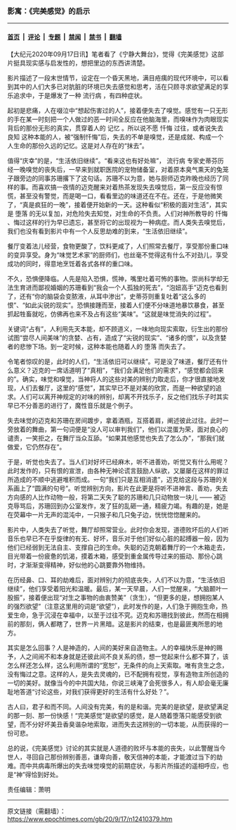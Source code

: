 ### 影寓：《完美感觉》的启示

---

#### [首页](../../../..?n12410379) &nbsp;|&nbsp; [评论](../../../../../epoch-comment?n12410379) &nbsp;|&nbsp; [专题](../../../../../epoch-special?n12410379) &nbsp;|&nbsp; [禁闻](../../../../../epoch-news?n12410379) &nbsp;|&nbsp; [禁书](../../../../../books?n12410379) &nbsp;|&nbsp; [翻墙](https://github.com/gfw-breaker/nogfw/blob/master/README.md?n12410379)


<div class="post_content" id="artbody" itemprop="articleBody">
 <!-- article content begin -->
 <p>
  【大纪元2020年09月17日讯】笔者看了《宁静大舞台》，觉得《完美感觉》这部片挺具现实感与启发性的，想把里边的东西讲清楚。
 </p>
 <p>
  影片描述了一段末世情节，设定在一个昏天黑地，满目疮痍的现代环境中，可以看到其中的人们大多已对肮脏的环境已失去感觉和思考，活在只顾寻求欲望满足的享乐追求中，于是爆发了一种
  <ok href="https://www.epochtimes.com/gb/tag/%E6%B5%81%E8%A1%8C%E7%97%85.html">
   流行病
  </ok>
  ，有四种症状。
 </p>
 <p>
  起初是悲痛，人在啜泣中“想起伤害过的人”，接着便失去了嗅觉。感觉有一只无形的手在某一时刻把一个人做过的恶一时间全反应在他脑海里，而嗅味作为肉眼现实背后的那份无形的真实，贯穿着人的
  <ok href="https://www.epochtimes.com/gb/tag/%E8%AE%B0%E5%BF%86.html">
   记忆
  </ok>
  。所以说不愿
  <ok href="https://www.epochtimes.com/gb/tag/%E5%BF%8F%E6%82%94.html">
   忏悔
  </ok>
  过往，或者说失去
  <ok href="https://www.epochtimes.com/gb/tag/%E8%89%AF%E7%9F%A5.html">
   良知
  </ok>
  这种本能的人，被“强制忏悔”后，失去的不单是嗅觉，还是成就、构成一个人生命的那份久远的记忆。这是对人存在的“抹去”。
 </p>
 <p>
  值得“庆幸”的是，“生活依旧继续”。“看来这也有好处嘛”，
  <ok href="https://www.epochtimes.com/gb/tag/%E6%B5%81%E8%A1%8C%E7%97%85.html">
   流行病
  </ok>
  专家史蒂芬历经一晚嗅觉的丧失后，一早来到就职医院的宠物储备室，对着原本臭气熏天的兔笼子跟旁边的同事苏珊撂下了这句话。苏珊不以为意，她与厨师迈克昨晚也经历了同样的事。而喜欢搞一夜情的迈克醒来对着热茶发现失去嗅觉后，第一反应没有惊慌，甚至没有警觉，而是喝一口，看看里边的味道还在不在。还在，于是他微笑了，“真是疯狂的一晚”，接着便开始新的一天。这种看似“积极的面对生活”，其实是
  <ok href="https://www.epochtimes.com/gb/tag/%E5%A0%95%E8%90%BD.html">
   堕落
  </ok>
  的无以复加，对危险失去知觉，对生命的不负责。人们对神所教导的
  <ok href="https://www.epochtimes.com/gb/tag/%E5%BF%8F%E6%82%94.html">
   忏悔
  </ok>
  、悔过这样的行为早已遗忘，甚至将它的出现视为一种病症。而人类失去嗅觉后，我们也没有看到影片中有一个人反思劫难的到来，“生活依旧继续”。
 </p>
 <p>
  餐厅变着法儿经营，食物更酸了，饮料更咸了，人们照常去餐厅，享受那份重口味的变异享受。身为“味觉艺术家”的厨师们，也丝毫不觉得这有什么不对劲儿，享受成功的同时，得意地烹饪着各式各样的重口味。
 </p>
 <p>
  不久，恐惧便降临。人先是陷入恐惧，慌神，嘴里吐着可怖的事物。崇尚科学却无法生育进而鄙视婚姻的苏珊看到“我会一个人孤独的死去”，“泡妞高手”迈克也看到了，还有“你的脑袋会变脓液，从耳中渗出”，史蒂芬则重复吐着“这么多的恨”、“如此尖锐的现实”。恐惧接踵而至，接着人们便不分味道地暴饮暴食，甚至抓起牲畜就吃，仿佛再也来不及占有这些“美味”。“这就是味觉消失的过程”。
 </p>
 <p>
  关键词“占有”，人利用先天本能，却不顾道义，一味地向现实索取，衍生出的那份试图“尝尽人间美味”的贪婪、占有，造成了“尖锐的现实”、“诸多的恨”，以及贪婪者的悲惨下场。到一定时候，这种本能也随着人的
  <ok href="https://www.epochtimes.com/gb/tag/%E5%A0%95%E8%90%BD.html">
   堕落
  </ok>
  而失去了。
 </p>
 <p>
  令笔者惊叹的是，此时的人们，“生活依旧可以继续”。可是没了味道，餐厅还有什么意义？迈克的一席话道明了“真相”，“我们会满足他们的需求”，“感觉都会回来的”。确实，味觉和嗅觉，当神将人的这些对美的辨别力取走后，你才很直接地发现，人们去餐厅，这里的“感觉”，其实早已不是对美的欣赏，而是一种欲望的追求。人们可以离开神规定的对味的辨别，却离不开找乐子，反之他们找乐子时其实早已不分善恶的进行了，魔性音乐就是个例子。
 </p>
 <p>
  失去味觉的迈克和苏珊在房间踱步，拿着酒瓶，互搭着肩，阐述彼此过往。此时一旁放着的舞曲，第一句词便是“没人可以审判我们”，他们以混蛋为荣，面对良心的谴责，一笑拒之，在舞厅当众互舔。“如果其他感觉也失去了怎么办”，“那我们就做爱，它仍然存在”。
 </p>
 <p>
  于是，听觉也失去了。当人们对好坏已经麻木，听不进善劝，听觉又有什么用呢？此时发作的，只有恨的宣泄，由各种无神论谎言鼓励人纵欲，又屡屡在这样的罪过所造成的不顺中逃避堆积而成。一句“我们只是互相消遣”，迈克给这段与苏珊的关系画上了“圆满的句号”。听觉辨别方向，影片在此更是将听不进神言、善劝，失去方向感的人比作动物一般，将第二天失了聪的苏珊和几只动物放一块儿 —— 被迈克辱骂后，苏珊回到办公室发作，发了狂的乱砸一通，精疲力竭。有趣的是，她是在荧幕中一片无声的混沌中，一只猴子和几只兔子边，恍恍惚惚醒来的。
 </p>
 <p>
  影片中，人类失去了听觉，舞厅却照常营业。此时你会发现，道德败坏后的人们听音乐也早已不在乎旋律的有无、好坏，音乐对于他们好似心脏的起搏器一般，因为他们已经弱到无法自主、支撑自己的生命。失聪的迈克朝着舞厅的一个木箱走去，目光带着一份疲惫的饥渴，摸着木箱，感受到重金属传导过来的振动、那份心跳时，才渐渐变得精神，好似他的心跳要靠外物维持。
 </p>
 <p>
  在历经鼻、口、耳的劫难后，面对辨别力的彻底丧失，人们不以为意，“生活依旧继续”，他们享受着阳光和温暖。最后，某一天早晨，人们一觉醒来，“大脑颞叶一股振”，接着便出现“对生之事物的由衷赞美”（贪生），“但更多的是，想拥抱某人的强烈欲望”（注意这里用的词是“欲望”），此时发作的是，人们急于拥抱生命，热爱生命，急于沉浸在幸福中，以至于过往不究。迈克和苏珊找到彼此，然而在相拥前的那刻，俩人都瞎了，世界一片黑暗。这是影片的结束，也是最匪夷所思的地方。
 </p>
 <p>
  其实是怎么回事？人是神造的，人间的美好来自造物主。人的幸福快乐是神的赐予，人之间闹不和本身就是还彼此间不良关系的债，想一觉起来什么都不算了，该怎么样还怎么样，这么利用所谓的“宽恕”，无条件的向上天索取。唯有贪生之念，没有悔过之意。这样的人，是失去灵魂的，已不配拥有视觉，享有造物主所创造的一切的美好。就像当今的中共国大陆，你说三峡淹了会死很多人，有人却会毫无廉耻地答道“讨论这些，对我们获得更好的生活有什么好处？”。
 </p>
 <p>
  古人曰，君子和而不同。人间没有完美，有的是和谐。完美的是欲望，是欲望满足的那一刻、那一份快感！“完美感觉”是欲望的感觉，是人随着堕落只能感受到欲望，而不分好坏美丑香臭谐杂地索取，进而失去这辨别的一切本能，从而获得的一份可悲。
 </p>
 <p>
  总的说，《完美感觉》讨论的其实就是人道德的败坏与本能的丧失，以此警醒当今世人，寻回自己那份辨别善恶，谦卑向善，敬天信神的本能，才能渡过当下的劫难。而中共病毒所爆出的失去味觉嗅觉的前期症状，与影片所描述的遥相呼应，也是“神”得恰到好处。
 </p>
 <p>
  责任编辑：萧明
 </p>
 <!-- article content end -->
 <div id="below_article_ad">
 </div>
</div>


---

原文链接（需翻墙）：https://www.epochtimes.com/gb/20/9/17/n12410379.htm